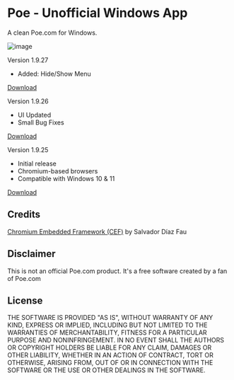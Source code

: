# Poe - Unofficial Windows App
A clean Poe.com for Windows.

![image](https://github.com/edmund5/poe-unofficial-windows-app/assets/299803/3d46224e-2dc7-4877-a378-c9bdd066ee30)

Version 1.9.27
- Added: Hide/Show Menu

[Download](https://edmundcinco.com/projects/poe-unofficial/poe-unofficial-v1.9.27.zip)

Version 1.9.26
- UI Updated
- Small Bug Fixes

[Download](https://edmundcinco.com/projects/poe-unofficial/poe-unofficial-v1.9.26.zip)

Version 1.9.25
- Initial release
- Chromium-based browsers
- Compatible with Windows 10 & 11

[Download](https://edmundcinco.com/projects/poe-unofficial/poe-unofficial-v1.9.25.zip)

## Credits

[Chromium Embedded Framework (CEF)](https://github.com/salvadordf/CEF4Delphi) by Salvador Díaz Fau

## Disclaimer

This is not an official Poe.com product. It's a free software created by a fan of Poe.com

## License

THE SOFTWARE IS PROVIDED "AS IS", WITHOUT WARRANTY OF ANY KIND, EXPRESS OR
IMPLIED, INCLUDING BUT NOT LIMITED TO THE WARRANTIES OF MERCHANTABILITY,
FITNESS FOR A PARTICULAR PURPOSE AND NONINFRINGEMENT. IN NO EVENT SHALL THE
AUTHORS OR COPYRIGHT HOLDERS BE LIABLE FOR ANY CLAIM, DAMAGES OR OTHER
LIABILITY, WHETHER IN AN ACTION OF CONTRACT, TORT OR OTHERWISE, ARISING FROM,
OUT OF OR IN CONNECTION WITH THE SOFTWARE OR THE USE OR OTHER DEALINGS IN THE
SOFTWARE.
